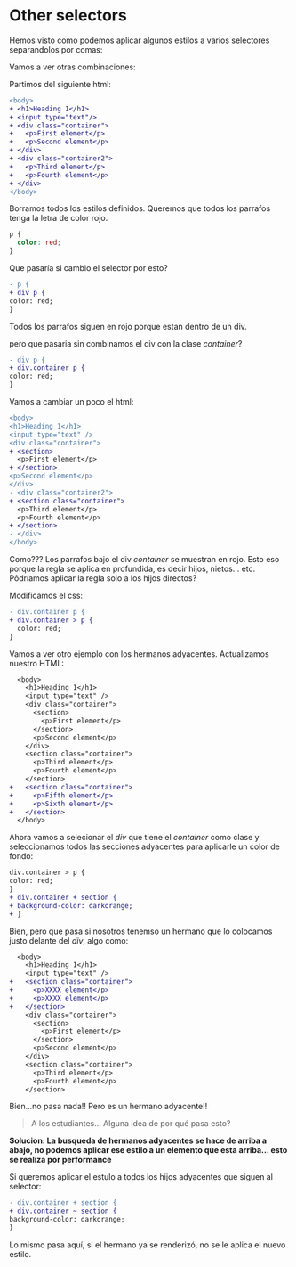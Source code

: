 # Other selectors

Hemos visto como podemos aplicar algunos estilos a varios selectores separandolos por comas:

Vamos a ver otras combinaciones:

Partimos del siguiente html:

```diff
<body>
+ <h1>Heading 1</h1>
+ <input type="text"/>
+ <div class="container">
+   <p>First element</p>
+   <p>Second element</p>
+ </div>
+ <div class="container2">
+   <p>Third element</p>
+   <p>Fourth element</p>
+ </div>
</body>
```

Borramos todos los estilos definidos. Queremos que todos los parrafos tenga la letra de color rojo.

```css
p {
  color: red;
}
```

Que pasaría si cambio el selector por esto?

```diff
- p {
+ div p {
color: red;
}
```

Todos los parrafos siguen en rojo porque estan dentro de un div.

pero que pasaria sin combinamos el div con la clase _container_?

```diff
- div p {
+ div.container p {
color: red;
}
```

Vamos a cambiar un poco el html:

```diff
<body>
<h1>Heading 1</h1>
<input type="text" />
<div class="container">
+ <section>
  <p>First element</p>
+ </section>
<p>Second element</p>
</div>
- <div class="container2">
+ <section class="container">
  <p>Third element</p>
  <p>Fourth element</p>
+ </section>
- </div>
</body>
```

Como??? Los parrafos bajo el div _container_ se muestran en rojo. Esto eso porque la regla se aplica en profundida, es decir hijos, nietos... etc. Pôdríamos aplicar la regla solo a los hijos directos?

Modificamos el css:

```diff
- div.container p {
+ div.container > p {
  color: red;
}
```

Vamos a ver otro ejemplo con los hermanos adyacentes. Actualizamos nuestro HTML:

```diff
  <body>
    <h1>Heading 1</h1>
    <input type="text" />
    <div class="container">
      <section>
        <p>First element</p>
      </section>
      <p>Second element</p>
    </div>
    <section class="container">
      <p>Third element</p>
      <p>Fourth element</p>
    </section>
+   <section class="container">
+     <p>Fifth element</p>
+     <p>Sixth element</p>
+   </section>
  </body>
```

Ahora vamos a selecionar el _div_ que tiene el _container_ como clase y seleccionamos todos las secciones adyacentes para aplicarle un color de fondo:

```diff
div.container > p {
color: red;
}
+ div.container + section {
+ background-color: darkorange;
+ }
```

Bien, pero que pasa si nosotros tenemso un hermano que lo colocamos justo delante del _div_, algo como:

```diff
  <body>
    <h1>Heading 1</h1>
    <input type="text" />
+   <section class="container">
+     <p>XXXX element</p>
+     <p>XXXX element</p>
+   </section>
    <div class="container">
      <section>
        <p>First element</p>
      </section>
      <p>Second element</p>
    </div>
    <section class="container">
      <p>Third element</p>
      <p>Fourth element</p>
    </section>
```

Bien...no pasa nada!! Pero es un hermano adyacente!!

> A los estudiantes... Alguna idea de por qué pasa esto?

**Solucion: La busqueda de hermanos adyacentes se hace de arriba a abajo, no podemos aplicar ese estilo a un elemento que esta arriba... esto se realiza por performance**

Si queremos aplicar el estulo a todos los hijos adyacentes que siguen al selector:

```diff
- div.container + section {
+ div.container ~ section {
background-color: darkorange;
}
```

Lo mismo pasa aquí, si el hermano ya se renderizó, no se le aplica el nuevo estilo.

